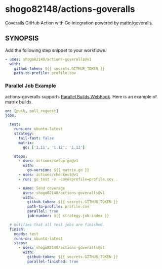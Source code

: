 # shogo82148/actions-goveralls

[Coveralls](https://coveralls.io/) GitHub Action with Go integration powered by [mattn/goveralls](https://github.com/mattn/goveralls).

## SYNOPSIS

Add the following step snippet to your workflows.

```yaml
- uses: shogo82148/actions-goveralls@v1
  with:
    github-token: ${{ secrets.GITHUB_TOKEN }}
    path-to-profile: profile.cov
```

### Parallel Job Example

actions-goveralls supports [Parallel Builds Webhook](https://docs.coveralls.io/parallel-build-webhook).
Here is an example of matrix builds.

```yaml
on: [push, pull_request]
jobs:

  test:
    runs-on: ubuntu-latest
    strategy:
      fail-fast: false
      matrix:
        go: ['1.11', '1.12', '1.13']

    steps:
      - uses: actions/setup-go@v1
        with:
          go-version: ${{ matrix.go }}
      - uses: actions/checkout@v1
      - run: go test -v -coverprofile=profile.cov .

      - name: Send coverage
        uses: shogo82148/actions-goveralls@v1
        with:
          github-token: ${{ secrets.GITHUB_TOKEN }}
          path-to-profile: profile.cov
          parallel: true
          job-number: ${{ strategy.job-index }}

  # notifies that all test jobs are finished.
  finish:
    needs: test
    runs-on: ubuntu-latest
    steps:
      - uses: shogo82148/actions-goveralls@v1
        with:
          github-token: ${{ secrets.GITHUB_TOKEN }}
          parallel-finished: true
```
